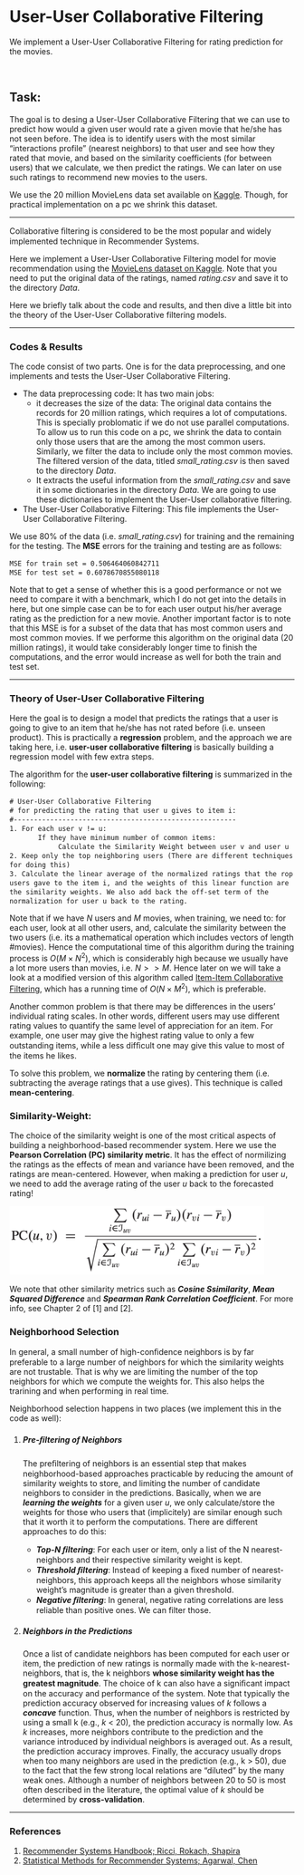 # User-User Collaborative Filtering

We implement a User-User Collaborative Filtering for rating prediction for the movies.

<br />

## Task:

The goal is to desing a User-User Collaborative Filtering that we can use to predict how would a given user would rate a given movie that he/she has not seen before. The idea is to identify users with the most similar “interactions profile” (nearest neighbors) to that user and see how they rated that movie, and based on the similarity coefficients (for between users) that we calculate, we then predict the ratings. We can later on use such ratings to recommend new movies to the users.

We use the 20 million MovieLens data set available on [Kaggle](https://www.kaggle.com/grouplens/movielens-20m-dataset). Though, for practical implementation on a pc we shrink this dataset.

---

Collaborative ﬁltering is considered to be the most popular and widely implemented technique in Recommender Systems.

Here we implement a User-User Collaborative Filtering model for movie recommendation using the [MovieLens dataset on Kaggle](https://www.kaggle.com/grouplens/movielens-20m-dataset). Note that you need to put the original data of the ratings, named *rating.csv* and save it to the directory *Data*.

Here we briefly talk about the code and results, and then dive a little bit into the theory of the User-User Collaborative filtering models.

---

### Codes & Results

The code consist of two parts. One is for the data preprocessing, and one implements and tests the User-User Collaborative Filtering.

- The data preprocessing code: It has two main jobs:
  - it decreases the size of the data: The original data contains the records for 20 million ratings, which requires a lot of computations. This is specially problomatic if we do not use parallel computations. To allow us to run this code on a pc, we shrink the data to contain only those users that are the among the most common users. Similarly, we filter the data to include only the most common movies. The filtered version of the data, titled *small_rating.csv* is then saved to the directory *Data*.
  - It extracts the useful information from the *small_rating.csv* and save it in some dictionaries in the directory *Data*. We are going to use these dictionaries to implement the User-User collaborative filtering.
- The User-User Collaborative Filtering: This file implements the User-User Collaborative Filtering.

We use 80% of the data (i.e. *small_rating.csv*) for training and the remaining for the testing. The **MSE** errors for the training and testing are as follows:

```
MSE for train set = 0.506464060842711
MSE for test set = 0.6078670855080118
```

Note that to get a sense of whether this is a good performance or not we need to compare it with a benchmark, which I do not get into the details in here, but one simple case can be to for each user output his/her average rating as the prediction for a new movie. Another important factor is to note that this MSE is for a subset of the data that has most common users and most common movies. If we performe this algorithm on the original data (20 million ratings), it would take considerably longer time to finish the computations, and the error would increase as well for both the train and test set.

---

### Theory of User-User Collaborative Filtering

Here the goal is to design a model that predicts the ratings that a user is going to give to an item that he/she has not rated before (i.e. unseen product). This is practically a **regression** problem, and the approach we are taking here, i.e. **user-user collaborative filtering** is basically building a regression model with few extra steps.

The algorithm for the **user-user collaborative filtering** is summarized in the following:

```
# User-User Collaborative Filtering
# for predicting the rating that user u gives to item i:
#-------------------------------------------------------
1. For each user v != u:
	   If they have minimum number of common items:
		    Calculate the Similarity Weight between user v and user u
2. Keep only the top neighboring users (There are different techniques for doing this)
3. Calculate the linear average of the normalized ratings that the rop users gave to the item i, and the weights of this linear function are the similarity weights. We also add back the off-set term of the normalization for user u back to the rating.
```



Note that if we have *N* users and *M* movies, when training, we need to: for each user, look at all other users, and, calculate the similarity between the two users (i.e. its a mathematical operation which includes vectors of length #movies). Hence the computational time of this algorithm during the training process is $O(M×N^2 )$, which is considerably high because we usually have a lot more users than movies, i.e. $N >> M$. Hence later on we will take a look at a modified version of this algorithm called [Item-Item Collaborative Filtering](https://github.com/hoseinkh/Item_Item_Collaborative_Filtering), which has a running time of $O(N×M^2)$, which is preferable.



Another common problem is that there may be differences in the users’ individual rating scales. In other words, different users may use different rating values to quantify the same level of appreciation for an item. For example, one user may give the highest rating value to only a few outstanding items, while a less difﬁcult one may give this value to most of the items he likes.

To solve this problem, we **normalize** the rating by centering them (i.e. subtracting the average ratings that a use gives). This technique is called **mean-centering**.



### Similarity-Weight:

The choice of the similarity weight is one of the most critical aspects of building a neighborhood-based recommender system. Here we use the **Pearson Correlation (PC) similarity metric**. It has the effect of normilizing the ratings as the effects of mean and variance have been removed, and the ratings are mean-centered. However, when making a prediction for user *u*, we need to add the average rating of the user *u* back to the forecasted rating!

<p float="left">
  <img src="/figs/Pearson_Corr_Coeff_CF.png" width="450" />
</p>



We note that other similarity metrics such as ***Cosine Ssimilarity***, ***Mean Squared Difference*** and ***Spearman Rank Correlation Coefficient***. For more info, see Chapter 2 of [1] and [2].



### Neighborhood Selection

In general, a small number of high-conﬁdence neighbors is by far preferable to a large number of neighbors for which the similarity weights are not trustable. That is why we are limiting the number of the top neighbors for which we compute the weights for. This also helps the trarining and when performing in real time.

Neighborhood selection happens in two places (we implement this in the code as well):

1. ##### Pre-ﬁltering of Neighbors

   The preﬁltering of neighbors is an essential step that makes neighborhood-based approaches practicable by reducing the amount of similarity weights to store, and limiting the number of candidate neighbors to consider in the predictions. Basically, when we are ***learning the weights*** for a given user *u*, we only calculate/store the weights for those who users that (implicitely) are similar enough such that it worth it to perform the computations.
   There are different approaches to do this:

   - ***Top-N ﬁltering***: For each user or item, only a list of the N nearest-neighbors and their respective similarity weight is kept.
   - ***Threshold ﬁltering***: Instead of keeping a ﬁxed number of nearest-neighbors, this approach keeps all the neighbors whose similarity weight’s magnitude is greater than a given threshold.
   - ***Negative ﬁltering***: In general, negative rating correlations are less reliable than positive ones. We can filter those.

2. ##### Neighbors in the Predictions

   Once a list of candidate neighbors has been computed for each user or item, the prediction of new ratings is normally made with the k-nearest-neighbors, that is, the k neighbors **whose similarity weight has the greatest magnitude**. The choice of k can also have a signiﬁcant impact on the accuracy and performance of the system.
   Note that typically the prediction accuracy observed for increasing values of *k* follows a ***concave*** function. Thus, when the number of neighbors is restricted by using a small k (e.g., *k* < 20), the prediction accuracy is normally low. As *k* increases, more neighbors contribute to the prediction and the variance introduced by individual neighbors is averaged out. As a result, the prediction accuracy improves. Finally, the accuracy usually drops when too many neighbors are used in the prediction (e.g., k > 50), due to the fact that the few strong local relations are “diluted” by the many weak ones. Although a number of neighbors between 20 to 50 is most often described in the literature, the optimal value of *k* should be determined by **cross-validation**.









------

### References

1. [Recommender Systems Handbook; Ricci, Rokach, Shapira](https://www.cse.iitk.ac.in/users/nsrivast/HCC/Recommender_systems_handbook.pdf)
2. [Statistical Methods for Recommender Systems; Agarwal, Chen](https://www.cambridge.org/core/books/statistical-methods-for-recommender-systems/0051A5BA0721C2C6385B2891D219ECD4)


